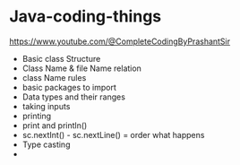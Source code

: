 # Java-coding-things

https://www.youtube.com/@CompleteCodingByPrashantSir



* Basic class Structure
* Class Name & file Name relation
* class Name rules
* basic packages to import
* Data types and their ranges
* taking inputs
* printing
* print and println()
* sc.nextInt() - sc.nextLine() = order what happens
* Type casting
* 
